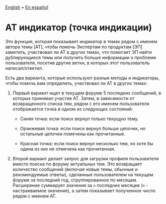 [English](op_indicator.md) • [En español](op_indicator.es.md)

# АТ индикатор (точка индикации)
Это функция, которая показывает индикатор в темах рядом с именем автора темы [АТ], чтобы помочь Экспертам по продуктам [ЭП] заметить, участвовал ли АТ в других темах, что помогает ЭП найти дублирующиеся темы или получить больше информации о проблеме пользователя, посетив другие ветки, в которых этот пользователь написал/ответил.




Есть два варианта, которые используют разные методы и индикаторы, чтобы помочь вам определить, участвовал ли АТ в других темах:


1. Первый вариант ищет в текущем форуме 5 последних сообщений, в которых принимал участие АТ. Затем, в зависимости от возвращенного списка тем, рядом с его именем пользователя отображается точка в одном из следующих состояний:


    * Синяя точка: если поиск вернул только текущую тему.
    * Оранжевая точка: если поиск вернул больше цепочек, но остальные цепочки помечены как прочитанные.

    * Красная точка: если поиск вернул несколько тем, но хотя бы одина из них не отмечена как прочитанная.

2. Второй вариант делает запрос для загрузки профиля пользователя вместо поиска по форуму актуальных тем. Это возвращает количество сообщений (включая новые темы, обычные и рекомендуемые ответы), сделанные пользователем на текущем форуме за последний год, сгруппированное по месяцам. Расширение суммирует значения за `n` последних месяцев (`n` - настраиваемое значение), а затем показывает полученное число рядом с именем АТ.
